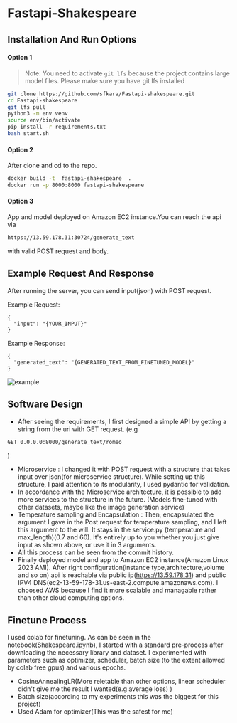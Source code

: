 # Fastapi-Shakespeare


## Installation And Run Options


#### Option 1
> Note: You need to activate `git lfs` because the project contains large model files. Please make sure you have git lfs installed

```sh
git clone https://github.com/sfkara/Fastapi-shakespeare.git
cd Fastapi-shakespeare
git lfs pull
python3 -m env venv
source env/bin/activate
pip install -r requirements.txt
bash start.sh
```
#### Option 2
After clone and cd to the repo.
```sh
docker build -t  fastapi-shakespeare  .
docker run -p 8000:8000 fastapi-shakespeare
```
#### Option 3
App and model deployed on Amazon EC2 instance.You can reach the api via 
```sh
https://13.59.178.31:30724/generate_text
```
with valid POST request and body.

## Example Request And Response
After running the server, you can send input(json) with POST request.

Example Request:
```
{
  "input": "{YOUR_INPUT}"  
}
```
Example Response:
```
{
  "generated_text": "{GENERATED_TEXT_FROM_FINETUNED_MODEL}"  
}
```
![example](https://github.com/sfkara/Fastapi-shakespeare/assets/19964783/78e4ed99-cd17-420c-be7f-7f5668135a34)


 
## Software Design 
- After seeing the requirements, I first designed a simple API by getting a string from the uri with GET request.
(e.g 
```sh
GET 0.0.0.0:8000/generate_text/romeo
```
)
- Microservice : I changed it with POST request with a structure that takes input over json(for microservice structure). While setting up this structure, I paid attention to its modularity, I used pydantic for validation.
- In accordance with the Microservice architecture, it is possible to add more services to the structure in the future. (Models fine-tuned with other datasets, maybe like the image generation service)
- Temperature sampling and Encapsulation : Then, encapsulated the argument I gave in the Post request for temperature sampling, and I left this argument to the will. It stays in the service.py (temperature and max_length)(0.7 and 60).
It's entirely up to you whether you just give input as shown above, or use it in 3 arguments. 
- All this process can be seen from the commit history.
- Finally deployed model and app to Amazon EC2 instance(Amazon Linux 2023 AMI). After right configuration(instance type,architecture,volume and so on) api is reachable via public ip(https://13.59.178.31) and public IPV4 DNS(ec2-13-59-178-31.us-east-2.compute.amazonaws.com). I choosed AWS because I find it more scalable and managable rather than other cloud computing options.


## Finetune Process
 I used colab for finetuning. As can be seen in the notebook(Shakespeare.ipynb), I started with a standard pre-process after downloading the necessary library and dataset. I experimented with parameters such as optimizer, scheduler, batch size (to the extent allowed by colab free gpus) and various epochs.
  - CosineAnnealingLR(More reletable than other options, linear scheduler didn't give me the result I wanted(e.g average loss) )
  - Batch size(according to my experiments this was the biggest for this project)
  - Used Adam for optimizer(This was the safest for me)



 
